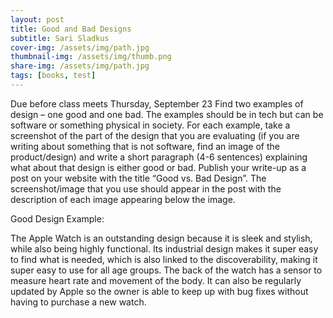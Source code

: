 ```yaml
---
layout: post
title: Good and Bad Designs
subtitle: Sari Sladkus
cover-img: /assets/img/path.jpg
thumbnail-img: /assets/img/thumb.png
share-img: /assets/img/path.jpg
tags: [books, test]
---
```


Due before class meets Thursday, September 23
Find two examples of design – one good and one bad. The examples should be in tech but can be software or something physical in society. For each example, take a screenshot of the part of the design that you are evaluating (if you are writing about something that is not software, find an image of the product/design) and write a short paragraph (4-6 sentences) explaining what about that design is either good or bad. Publish your write-up as a post on your website with the title “Good vs. Bad Design”. The screenshot/image that you use should appear in the post with the description of each image appearing below the image.

Good Design Example:

The Apple Watch is an outstanding design because it is sleek and stylish, while also being highly functional. Its industrial design makes it super easy to find what is needed, which is also linked to the discoverability, making it super easy to use for all age groups. The back of the watch has a sensor to measure heart rate and movement of the body. It can also be regularly updated by Apple so the owner is able to keep up with bug fixes without having to purchase a new watch.
